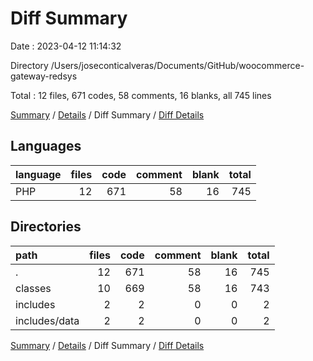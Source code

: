 # Diff Summary

Date : 2023-04-12 11:14:32

Directory /Users/joseconticalveras/Documents/GitHub/woocommerce-gateway-redsys

Total : 12 files,  671 codes, 58 comments, 16 blanks, all 745 lines

[Summary](results.md) / [Details](details.md) / Diff Summary / [Diff Details](diff-details.md)

## Languages
| language | files | code | comment | blank | total |
| :--- | ---: | ---: | ---: | ---: | ---: |
| PHP | 12 | 671 | 58 | 16 | 745 |

## Directories
| path | files | code | comment | blank | total |
| :--- | ---: | ---: | ---: | ---: | ---: |
| . | 12 | 671 | 58 | 16 | 745 |
| classes | 10 | 669 | 58 | 16 | 743 |
| includes | 2 | 2 | 0 | 0 | 2 |
| includes/data | 2 | 2 | 0 | 0 | 2 |

[Summary](results.md) / [Details](details.md) / Diff Summary / [Diff Details](diff-details.md)